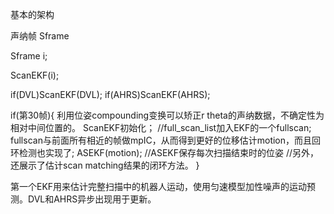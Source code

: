 基本的架构

声纳帧 Sframe

Sframe i;

ScanEKF(i);

if(DVL)ScanEKF(DVL);
if(AHRS)ScanEKF(AHRS);

if(第30帧){
    利用位姿compounding变换可以矫正r theta的声纳数据，不确定性为相对中间位置的。
    ScanEKF初始化；
    //full_scan_list加入EKF的一个fullscan;
    fullscan与前面所有相近的帧做mpIC，从而得到更好的位移估计motion，而且回环检测也实现了;
    ASEKF(motion);
    //ASEKF保存每次扫描结束时的位姿
    //另外，还展示了估计scan matching结果的闭环方法。
}

第一个EKF用来估计完整扫描中的机器人运动，使用匀速模型加性噪声的运动预测。DVL和AHRS异步出现用于更新。